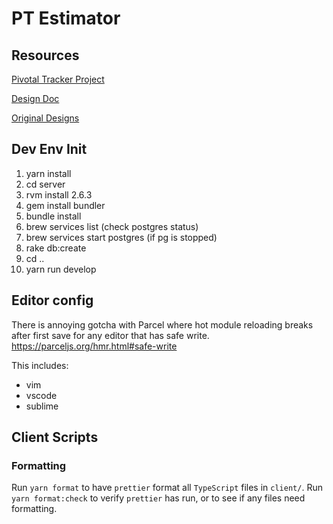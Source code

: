 # PT Estimator

## Resources

[Pivotal Tracker Project](https://www.pivotaltracker.com/n/projects/2354450)

[Design Doc](https://paper.dropbox.com/doc/PT-Estimator--AfCObrQ6NOkdv113xWrh3oGNAQ-5uQ31HqitmrW9Fsp4b0ue)

[Original Designs](https://projects.invisionapp.com/share/GVSGGEN528N#/screens/220994025)

## Dev Env Init

1. yarn install
2. cd server
3. rvm install 2.6.3
4. gem install bundler
4. bundle install
4. brew services list (check postgres status)
5. brew services start postgres (if pg is stopped)
6. rake db:create
7. cd ..
8. yarn run develop

## Editor config

There is annoying gotcha with Parcel where hot module reloading breaks after first save for any editor that has safe write.
https://parceljs.org/hmr.html#safe-write

This includes:
* vim
* vscode
* sublime

## Client Scripts

### Formatting
Run `yarn format` to have `prettier` format all `TypeScript` files in `client/`.
Run `yarn format:check` to verify `prettier` has run, or to see if any files need formatting.
